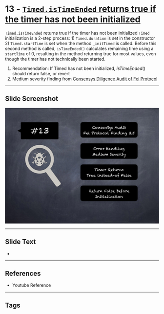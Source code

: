 
# 13 - [`Timed.isTimeEnded` returns true if the timer has not been initialized](./`Timed.isTimeEnded`%20returns%20true%20if%20the%20timer%20has%20not%20been%20initialized.md)

`Timed.isTimeEnded` returns true if the timer has not been initialized `Timed` initialization is a 2-step process: 1) `Timed.duration` is set in the constructor 2) `Timed.startTime` is set when the method `_initTimed` is called. Before this second method is called, `isTimeEnded()` calculates remaining time using a `startTime` of 0, resulting in the method returning true for most values, even though the timer has not technically been started.


1.  Recommendation: If Timed has not been initialized, _isTimeEnded_() should return false, or revert
2.  Medium severity finding from [Consensys Diligence Audit of Fei Protocol](https://consensys.net/diligence/audits/2021/01/fei-protocol/#timed-istimeended-returns-true-if-the-timer-has-not-been-initialized)


___
## Slide Screenshot
![013.png](../../images/7.%20Audit%20Findings%20101/013.png)
___
## Slide Text
- 
___
## References
- Youtube Reference
___
## Tags
